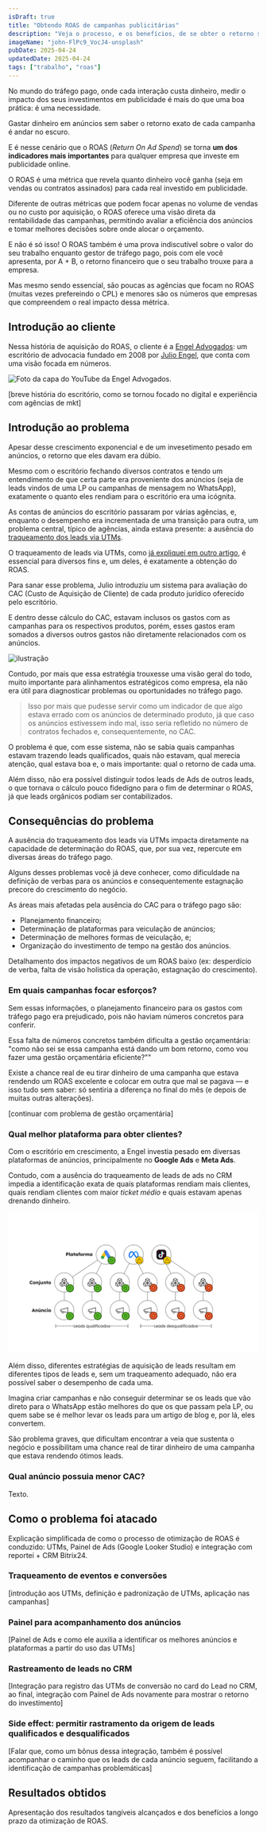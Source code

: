 ```yaml
---
isDraft: true
title: "Obtendo ROAS de campanhas publicitárias"
description: "Veja o processo, e os benefícios, de se obter o retorno sobre os investimentos com anúncios."
imageName: "john-FlPc9_VocJ4-unsplash"
pubDate: 2025-04-24
updatedDate: 2025-04-24
tags: ["trabalho", "roas"]
---
```


No mundo do tráfego pago, onde cada interação custa dinheiro, medir o impacto dos seus investimentos em publicidade é mais do que uma boa prática: é uma necessidade.

Gastar dinheiro em anúncios sem saber o retorno exato de cada campanha é andar no escuro.

E é nesse cenário que o ROAS (*Return On Ad Spend*) se torna **um dos indicadores mais importantes** para qualquer empresa que investe em publicidade online.

O ROAS é uma métrica que revela quanto dinheiro você ganha (seja em vendas ou contratos assinados) para cada real investido em publicidade.

Diferente de outras métricas que podem focar apenas no volume de vendas ou no custo por aquisição, o ROAS oferece uma visão direta da rentabilidade das campanhas, permitindo avaliar a eficiência dos anúncios e tomar melhores decisões sobre onde alocar o orçamento.

E não é só isso! O ROAS  também é uma prova indiscutível sobre o valor do seu trabalho enquanto gestor de tráfego pago, pois com ele você apresenta, por A + B, o retorno financeiro que o seu trabalho trouxe para a empresa.

Mas mesmo sendo essencial, são poucas as agências que focam no ROAS (muitas vezes prefereindo o CPL) e menores são os números que empresas que compreendem o real impacto dessa métrica.

## Introdução ao cliente

Nessa história de aquisição do ROAS, o cliente é a [Engel Advogados](https://engeladvogados.com.br/): um escritório de advocacia fundado em 2008 por [Julio Engel](https://www.linkedin.com/in/julioengel/), que conta com uma visão focada em números.

![Foto da capa do YouTube da Engel Advogados.](https://yt3.googleusercontent.com/ihCHOHCRFa-ZeDcvYvMuaop34RtyJaxhL-h0BU3xW2IyyJSewXCNLJJOVW3m46Vu_AXB4Tk_Ng=w1707-fcrop64=1,00005a57ffffa5a8-k-c0xffffffff-no-nd-rj)

[breve história do escritório, como se tornou focado no digital e experiência com agências de mkt]

## Introdução ao problema

Apesar desse crescimento exponencial e de um invesetimento pesado em anúncios, o retorno que eles davam era dúbio.

Mesmo com o escritório fechando diversos contratos e tendo um entendimento de que certa parte era proveniente dos anúncios (seja de leads vindos de uma LP ou campanhas de mensagem no WhatsApp), exatamente o quanto eles rendiam para o escritório era uma icógnita.

As contas de anúncios do escritório passaram por várias agências, e, enquanto o desempenho era incrementada de uma transição para outra, um problema central, típico de agências, ainda estava presente: a ausência do [traqueamento dos leads via UTMs](/portfolio/traqueamento-de-leads-a-partir-de-utms).

O traqueamento de leads via UTMs, como [já expliquei em outro artigo](/portfolio/traqueamento-de-leads-a-partir-de-utms), é essencial para diversos fins e, um deles, é exatamente a obtenção do ROAS.

Para sanar esse problema, Julio introduziu um sistema para avaliação do CAC (Custo de Aquisição de Cliente) de cada produto jurídico oferecido pelo escritório.

E dentro desse cálculo do CAC, estavam inclusos os gastos com as campanhas para os respectivos produtos, porém, esses gastos eram somados a diversos outros gastos não diretamente relacionados com os anúncios.

![ilustração]()

Contudo, por mais que essa estratégia trouxesse uma visão geral do todo, muito importante para alinhamentos estratégicos como empresa, ela não era útil para diagnosticar problemas ou oportunidades no tráfego pago.

> Isso por mais que pudesse servir como um indicador de que algo estava errado com os anúncios de determinado produto, já que caso os anúncios estivessem indo mal, isso seria refletido no número de contratos fechados e, consequentemente, no CAC.

O problema é que, com esse sistema, não se sabia quais campanhas estavam trazendo leads qualificados, quais não estavam, qual merecia atenção, qual estava boa e, o mais importante: qual o retorno de cada uma.

Além disso, não era possível distinguir todos leads de Ads de outros leads, o que tornava o cálculo pouco fidedígno para o fim de determinar o ROAS, já que leads orgânicos podiam ser contabilizados.

## Consequências do problema

A ausência do traqueamento dos leads via UTMs impacta diretamente na capacidade de determinação do ROAS, que, por sua vez, repercute em diversas áreas do tráfego pago.

Alguns desses problemas você já deve conhecer, como dificuldade na definição de verbas para os anúncios e consequentemente estagnação precore do crescimento do negócio.

As áreas mais afetadas pela ausência do CAC para o tráfego pago são:
* Planejamento financeiro;
* Determinação de plataformas para veiculação de anúncios;
* Determinação de melhores formas de veiculação, e;
* Organização do investimento de tempo na gestão dos anúncios.

Detalhamento dos impactos negativos de um ROAS baixo (ex: desperdício de verba, falta de visão holística da operação, estagnação do crescimento).

### Em quais campanhas focar esforços?

Sem essas informações, o planejamento financeiro para os gastos com tráfego pago era prejudicado, pois não haviam números concretos para conferir.

Essa falta de números concretos também dificulta a gestão orçamentária: "como não sei se essa campanha está dando um bom retorno, como vou fazer uma gestão orçamentária eficiente?""

Existe a chance real de eu tirar dinheiro de uma campanha que estava rendendo um ROAS excelente e colocar em outra que mal se pagava — e isso tudo sem saber: só sentiria a diferença no final do mês (e depois de muitas outras alterações).

[continuar com problema de gestão orçamentária]

### Qual melhor plataforma para obter clientes?

Com o escritório em crescimento, a Engel investia pesado em diversas plataformas de anúncios, principalmente no **Google Ads** e **Meta Ads**.

Contudo, com a ausência do traqueamento de leads de ads no CRM impedia a identificação exata de quais plataformas rendiam mais clientes, quais rendiam clientes com maior *ticket médio* e quais estavam apenas drenando dinheiro.

![Diagrama hierárquico mostrando a performance de campanhas pagas. No nível superior, Plataforma, com logos do Google Ads, Meta (Facebook/Instagram) e TikTok. Abaixo, Conjunto e Anúncio. Há indicadores de qualificação (certo, aviso, erro) para cada elemento, separando Leads qualificados de Leads desqualificados, demonstrando como a performance pode variar em diferentes plataformas e níveis de campanha.](../../assets/photos/criador-de-utms-midia_paga.png)

Além disso, diferentes estratégias de aquisição de leads resultam em diferentes tipos de leads e, sem um traqueamento adequado, não era possível saber o desempenho de cada uma.

Imagina criar campanhas e não conseguir determinar se os leads que vão direto para o WhatsApp estão melhores do que os que passam pela LP, ou quem sabe se é melhor levar os leads para um artigo de blog e, por lá, eles convertem.

São problema graves, que dificultam encontrar a veia que sustenta o negócio e possibilitam uma chance real de tirar dinheiro de uma campanha que estava rendendo ótimos leads.

### Qual anúncio possuia menor CAC?

Texto.

## Como o problema foi atacado

Explicação simplificada de como o processo de otimização de ROAS é conduzido: UTMs, Painel de Ads (Google Looker Studio) e integração com reportei + CRM Bitrix24.

### Traqueamento de eventos e conversões

[introdução aos UTMs, definição e padronização de UTMs, aplicação nas campanhas]

### Painel para acompanhamento dos anúncios

[Painel de Ads e como ele auxilia a identificar os melhores anúncios e plataformas a partir do uso das UTMs]

### Rastreamento de leads no CRM

[Integração para registro das UTMs de conversão no card do Lead no CRM, ao final, integração com Painel de Ads novamente para mostrar o retorno do investimento]

### Side effect: permitir rastramento da origem de leads qualificados e desqualificados

[Falar que, como um bônus dessa integração, também é possível acompanhar o caminho que os leads de cada anúncio seguem, facilitando a identificação de campanhas problemáticas]

## Resultados obtidos

Apresentação dos resultados tangíveis alcançados e dos benefícios a longo prazo da otimização de ROAS.